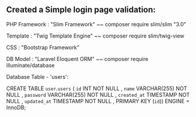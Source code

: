 Created a Simple login page validation:
-------------------------------------- 
PHP Framework : "Slim Framework"	 ~~ composer require slim/slim "3.0"

Template      : "Twig Template Engine"   ~~ composer require slim/twig-view

CSS 	      : "Bootstrap Framework"

DB Model      : "Laravel Eloquent ORM"   ~~ composer require illuminate/database

Database Table - 'users':

CREATE TABLE `user`.`users` ( `id` INT NOT NULL , 
							`name` VARCHAR(255) NOT NULL , 
							`password` VARCHAR(255) NOT NULL , 
							`created_at` TIMESTAMP NOT NULL , 
							`updated_at` TIMESTAMP NOT NULL , 
							PRIMARY KEY (`id`)) ENGINE = InnoDB;
